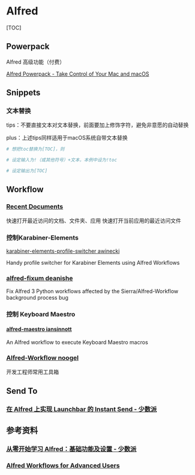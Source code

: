 # Alfred

[TOC]



## Powerpack

Alfred 高级功能（付费）

[Alfred Powerpack - Take Control of Your Mac and macOS](https://www.alfredapp.com/powerpack/)



## Snippets

### 文本替换

tips：不要直接文本对文本替换，前面要加上修饰字符，避免非意愿的自动替换

plus：上述tips同样适用于macOS系统自带文本替换

```bash
# 想把toc替换为[TOC]，则

# 设定输入为!（或其他符号）+文本，本例中设为!toc

# 设定输出为[TOC]
```



## Workflow

### [Recent Documents](https://github.com/mpco/AlfredWorkflow-Recent-Documents)

快速打开最近访问的文档、文件夹、应用
快速打开当前应用的最近访问文件

### 控制Karabiner-Elements

[karabiner-elements-profile-switcher awinecki](https://github.com/awinecki/karabiner-elements-profile-switcher)

Handy profile switcher for Karabiner Elements using Alfred Workflows

### [alfred-fixum deanishe](https://github.com/deanishe/alfred-fixum)

Fix Alfred 3 Python workflows affected by the Sierra/Alfred-Workflow background process bug



### 控制 Keyboard Maestro

#### [alfred-maestro iansinnott](https://github.com/iansinnott/alfred-maestro)

An Alfred workflow to execute Keyboard Maestro macros

### [Alfred-Workflow noogel](https://github.com/noogel/Alfred-Workflow)

开发工程师常用工具箱

## Send To

### [在 Alfred 上实现 Launchbar 的 Instant Send - 少数派](https://sspai.com/post/46088)



## 参考资料

### [从零开始学习 Alfred：基础功能及设置 - 少数派](https://sspai.com/post/32979)

### [Alfred Workflows for Advanced Users](https://computers.tutsplus.com/tutorials/alfred-workflows-for-advanced-users--mac-60963)

